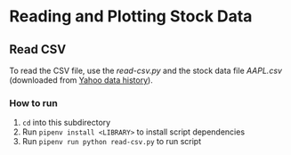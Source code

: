 # Reading and Plotting Stock Data

## Read CSV

To read the CSV file, use the _read-csv.py_ and the stock data file _AAPL.csv_ (downloaded from [Yahoo data history](https://finance.yahoo.com/quote/AAPL/history)).

### How to run

1. `cd` into this subdirectory
2. Run `pipenv install <LIBRARY>` to install script dependencies
3. Run `pipenv run python read-csv.py` to run script
